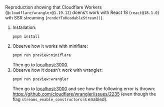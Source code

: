 Reproduction showing that Cloudflare Workers (`@cloudflare/wrangler@1.19.12`) doens't work with React 18 (`react@18.1.0`) wth SSR streaming (`renderToReadableStream()`).

1.  Installation:
    ```bash
    pnpm install
    ```
2.  Observe how it works with miniflare:
    ```bash
    pnpm run preview:miniflare
    ```
    Then go to [localhost:3000](http://localhost:3000).
3.  Observe how it doesn't work with wrangler:
    ```bash
    pnpm run preview:wrangler
    ```
    Then go to [localhost:3000](http://localhost:3000) and see how the following error is thrown: https://github.com/cloudflare/wrangler/issues/2235 (even though the flag `streams_enable_constructors` is enabled).
